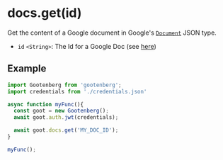 # docs.get(id)

Get the content of a Google document in Google's [`Document`](https://developers.google.com/docs/api/reference/rest/v1/documents#Document) JSON type.


- `id` `<String>`: The Id for a Google Doc (see [here](../README.md#usage))

## Example
```javascript
import Gootenberg from 'gootenberg';
import credentials from './credentials.json'

async function myFunc(){
  const goot = new Gootenberg();
  await goot.auth.jwt(credentials);

  await goot.docs.get('MY_DOC_ID');
}

myFunc();
```
